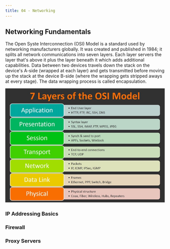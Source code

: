 ```yaml
---
title: 04 - Networking
---
```


## Networking Fundamentals

The Open Syste Interconnection (OSI) Model is a standard used by networking manufacturers globally. It was created and published in 1984; it splits all network communications into seven layers. Each layer servers the layer that's above it plus the layer beneath it which adds additional capabilities. Data between two devices travels down the stack on the device's A-side (wrapped at each layer) and gets transmitted before moving up the stack at the device B-side (where the wrapping gets stripped aways at every stage). The data wrapping process is called encapsulation.

![OSI Model](/images/AWS_Certified_Solutions_Architect/OSI_Model.jpeg)

### IP Addressing Basics

### Firewall

### Proxy Servers

